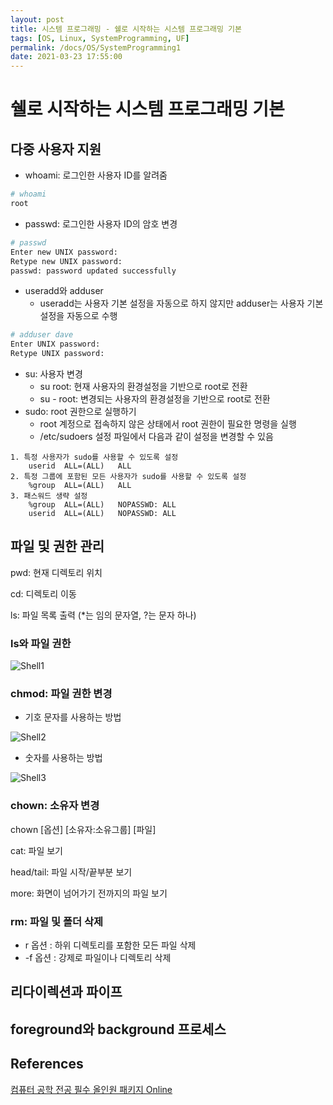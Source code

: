 ```yaml
---
layout: post
title: 시스템 프로그래밍 - 쉘로 시작하는 시스템 프로그래밍 기본
tags: [OS, Linux, SystemProgramming, UF]
permalink: /docs/OS/SystemProgramming1
date: 2021-03-23 17:55:00
---
```

# 쉘로 시작하는 시스템 프로그래밍 기본

## 다중 사용자 지원

- whoami: 로그인한 사용자 ID를 알려줌

```bash
# whoami
root
```

- passwd: 로그인한 사용자 ID의 암호 변경

```bash
# passwd
Enter new UNIX password:
Retype new UNIX password:
passwd: password updated successfully
```

- useradd와 adduser
  - useradd는 사용자 기본 설정을 자동으로 하지 않지만 adduser는 사용자 기본 설정을 자동으로 수행

```bash
# adduser dave
Enter UNIX password:
Retype UNIX password:
```

- su: 사용자 변경
  - su root: 현재 사용자의 환경설정을 기반으로 root로 전환
  - su - root: 변경되는 사용자의 환경설정을 기반으로 root로 전환
- sudo: root 권한으로 실행하기
  - root 계정으로 접속하지 않은 상태에서 root 권한이 필요한 명령을 실행
  - /etc/sudoers 설정 파일에서 다음과 같이 설정을 변경할 수 있음

```
1. 특정 사용자가 sudo를 사용할 수 있도록 설정
	userid	ALL=(ALL)	ALL
2. 특정 그룹에 포함된 모든 사용자가 sudo를 사용할 수 있도록 설정
	%group	ALL=(ALL)	ALL
3. 패스워드 생략 설정
	%group	ALL=(ALL)	NOPASSWD: ALL
    userid	ALL=(ALL)	NOPASSWD: ALL
```

## 파일 및 권한 관리

pwd: 현재 디렉토리 위치

cd: 디렉토리 이동

ls: 파일 목록 출력 (*는 임의 문자열, ?는 문자 하나)

### ls와 파일 권한

![Shell1](https://user-images.githubusercontent.com/52024566/112439658-bebe1c00-8d8c-11eb-9904-aecfafe19e5a.png)

### chmod: 파일 권한 변경

- 기호 문자를 사용하는 방법

![Shell2](https://user-images.githubusercontent.com/52024566/112440223-5f144080-8d8d-11eb-917d-a322618b11b5.png)

- 숫자를 사용하는 방법

![Shell3](https://user-images.githubusercontent.com/52024566/112440227-60456d80-8d8d-11eb-8c77-41a8b25bdbd2.png)

### chown: 소유자 변경

chown [옵션] [소유자:소유그룹] [파일]

cat: 파일 보기

head/tail: 파일 시작/끝부분 보기

more: 화면이 넘어가기 전까지의 파일 보기

### rm: 파일 및 폴더 삭제

- r 옵션 : 하위 디렉토리를 포함한 모든 파일 삭제
- -f 옵션 : 강제로 파일이나 디렉토리 삭제

## 리다이렉션과 파이프

## foreground와 background 프로세스

## References

[컴퓨터 공학 전공 필수 올인원 패키지 Online](https://www.fastcampus.co.kr/dev_online_cs)